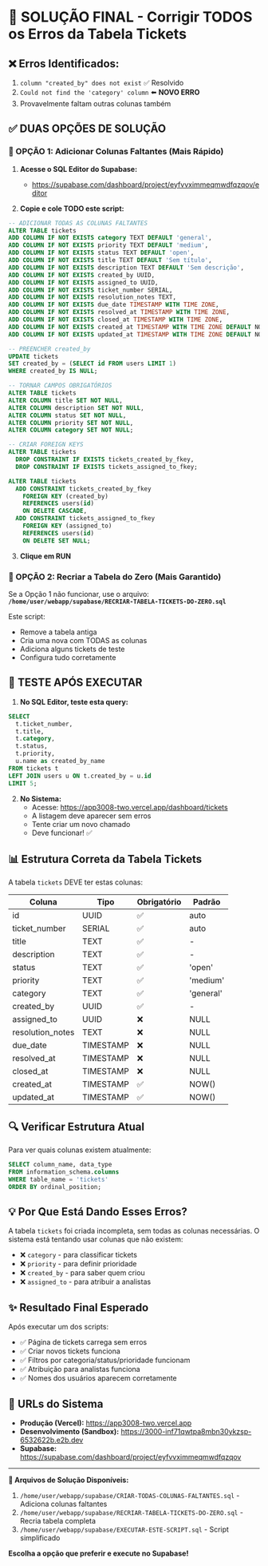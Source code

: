# 🚨 SOLUÇÃO FINAL - Corrigir TODOS os Erros da Tabela Tickets

## ❌ Erros Identificados:
1. `column "created_by" does not exist` ✅ Resolvido
2. `Could not find the 'category' column` ⬅️ **NOVO ERRO**
3. Provavelmente faltam outras colunas também

## ✅ DUAS OPÇÕES DE SOLUÇÃO

### 📌 OPÇÃO 1: Adicionar Colunas Faltantes (Mais Rápido)

1. **Acesse o SQL Editor do Supabase:**
   - https://supabase.com/dashboard/project/eyfvvximmeqmwdfqzqov/editor

2. **Copie e cole TODO este script:**

```sql
-- ADICIONAR TODAS AS COLUNAS FALTANTES
ALTER TABLE tickets 
ADD COLUMN IF NOT EXISTS category TEXT DEFAULT 'general',
ADD COLUMN IF NOT EXISTS priority TEXT DEFAULT 'medium',
ADD COLUMN IF NOT EXISTS status TEXT DEFAULT 'open',
ADD COLUMN IF NOT EXISTS title TEXT DEFAULT 'Sem título',
ADD COLUMN IF NOT EXISTS description TEXT DEFAULT 'Sem descrição',
ADD COLUMN IF NOT EXISTS created_by UUID,
ADD COLUMN IF NOT EXISTS assigned_to UUID,
ADD COLUMN IF NOT EXISTS ticket_number SERIAL,
ADD COLUMN IF NOT EXISTS resolution_notes TEXT,
ADD COLUMN IF NOT EXISTS due_date TIMESTAMP WITH TIME ZONE,
ADD COLUMN IF NOT EXISTS resolved_at TIMESTAMP WITH TIME ZONE,
ADD COLUMN IF NOT EXISTS closed_at TIMESTAMP WITH TIME ZONE,
ADD COLUMN IF NOT EXISTS created_at TIMESTAMP WITH TIME ZONE DEFAULT NOW(),
ADD COLUMN IF NOT EXISTS updated_at TIMESTAMP WITH TIME ZONE DEFAULT NOW();

-- PREENCHER created_by
UPDATE tickets 
SET created_by = (SELECT id FROM users LIMIT 1)
WHERE created_by IS NULL;

-- TORNAR CAMPOS OBRIGATÓRIOS
ALTER TABLE tickets 
ALTER COLUMN title SET NOT NULL,
ALTER COLUMN description SET NOT NULL,
ALTER COLUMN status SET NOT NULL,
ALTER COLUMN priority SET NOT NULL,
ALTER COLUMN category SET NOT NULL;

-- CRIAR FOREIGN KEYS
ALTER TABLE tickets
  DROP CONSTRAINT IF EXISTS tickets_created_by_fkey,
  DROP CONSTRAINT IF EXISTS tickets_assigned_to_fkey;

ALTER TABLE tickets
  ADD CONSTRAINT tickets_created_by_fkey 
    FOREIGN KEY (created_by) 
    REFERENCES users(id) 
    ON DELETE CASCADE,
  ADD CONSTRAINT tickets_assigned_to_fkey 
    FOREIGN KEY (assigned_to) 
    REFERENCES users(id) 
    ON DELETE SET NULL;
```

3. **Clique em RUN**

### 📌 OPÇÃO 2: Recriar a Tabela do Zero (Mais Garantido)

Se a Opção 1 não funcionar, use o arquivo:
**`/home/user/webapp/supabase/RECRIAR-TABELA-TICKETS-DO-ZERO.sql`**

Este script:
- Remove a tabela antiga
- Cria uma nova com TODAS as colunas
- Adiciona alguns tickets de teste
- Configura tudo corretamente

## 🎯 TESTE APÓS EXECUTAR

1. **No SQL Editor, teste esta query:**
```sql
SELECT 
  t.ticket_number,
  t.title,
  t.category,
  t.status,
  t.priority,
  u.name as created_by_name
FROM tickets t
LEFT JOIN users u ON t.created_by = u.id
LIMIT 5;
```

2. **No Sistema:**
   - Acesse: https://app3008-two.vercel.app/dashboard/tickets
   - A listagem deve aparecer sem erros
   - Tente criar um novo chamado
   - Deve funcionar! ✅

## 📊 Estrutura Correta da Tabela Tickets

A tabela `tickets` DEVE ter estas colunas:

| Coluna | Tipo | Obrigatório | Padrão |
|--------|------|-------------|---------|
| id | UUID | ✅ | auto |
| ticket_number | SERIAL | ✅ | auto |
| title | TEXT | ✅ | - |
| description | TEXT | ✅ | - |
| status | TEXT | ✅ | 'open' |
| priority | TEXT | ✅ | 'medium' |
| category | TEXT | ✅ | 'general' |
| created_by | UUID | ✅ | - |
| assigned_to | UUID | ❌ | NULL |
| resolution_notes | TEXT | ❌ | NULL |
| due_date | TIMESTAMP | ❌ | NULL |
| resolved_at | TIMESTAMP | ❌ | NULL |
| closed_at | TIMESTAMP | ❌ | NULL |
| created_at | TIMESTAMP | ✅ | NOW() |
| updated_at | TIMESTAMP | ✅ | NOW() |

## 🔍 Verificar Estrutura Atual

Para ver quais colunas existem atualmente:
```sql
SELECT column_name, data_type
FROM information_schema.columns
WHERE table_name = 'tickets'
ORDER BY ordinal_position;
```

## 💡 Por Que Está Dando Esses Erros?

A tabela `tickets` foi criada incompleta, sem todas as colunas necessárias. O sistema está tentando usar colunas que não existem:
- ❌ `category` - para classificar tickets
- ❌ `priority` - para definir prioridade
- ❌ `created_by` - para saber quem criou
- ❌ `assigned_to` - para atribuir a analistas

## ✨ Resultado Final Esperado

Após executar um dos scripts:
- ✅ Página de tickets carrega sem erros
- ✅ Criar novos tickets funciona
- ✅ Filtros por categoria/status/prioridade funcionam
- ✅ Atribuição para analistas funciona
- ✅ Nomes dos usuários aparecem corretamente

## 🚀 URLs do Sistema

- **Produção (Vercel):** https://app3008-two.vercel.app
- **Desenvolvimento (Sandbox):** https://3000-inf71qwtpa8mbn30ykzsp-6532622b.e2b.dev
- **Supabase:** https://supabase.com/dashboard/project/eyfvvximmeqmwdfqzqov

---

**📁 Arquivos de Solução Disponíveis:**
1. `/home/user/webapp/supabase/CRIAR-TODAS-COLUNAS-FALTANTES.sql` - Adiciona colunas faltantes
2. `/home/user/webapp/supabase/RECRIAR-TABELA-TICKETS-DO-ZERO.sql` - Recria tabela completa
3. `/home/user/webapp/supabase/EXECUTAR-ESTE-SCRIPT.sql` - Script simplificado

**Escolha a opção que preferir e execute no Supabase!**